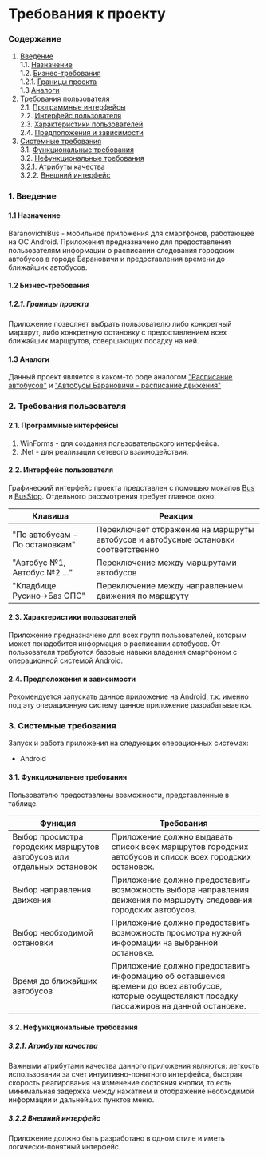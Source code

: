 # Требования к проекту
### Содержание
1. [Введение](#1) <br>
  1.1. [Назначение](#1.1) <br>
  1.2. [Бизнес-требования](#1.2) <br>
      1.2.1. [Границы проекта](#1.2.1) <br>
  1.3 [Аналоги](#1.3) <br>
2. [Требования пользователя](#2) <br>
  2.1. [Программные интерфейсы](#2.1) <br>
  2.2. [Интерфейс пользователя](#2.2) <br>
  2.3. [Характеристики пользователей](#2.3) <br>
  2.4. [Предположения и зависимости](#2.4) <br>
3. [Системные требования](#3.) <br>
  3.1. [Функциональные требования](#3.1) <br>
  3.2. [Нефункциональные требования](#3.2) <br>
     3.2.1. [Атрибуты качества](#3.2.1) <br>
     3.2.2. [Внешний интерфейс](#3.2.2) <br>
  
### 1. Введение <a name="1"></a>
#### 1.1 Назначение <a name="1.1"></a>
BaranovichiBus - мобильное приложения для смартфонов, работающее на ОС Android. Приложения предназначено для предоставления пользователям информации о расписании следования городских автобусов в городе Барановичи и предоставления времени до ближайших автобусов.

#### 1.2 Бизнес-требования <a name="1.2"></a>
##### 1.2.1. Границы проекта <a name="1.2.1"></a>
Приложение позволяет выбрать пользователю либо конкретный маршрут, либо конкретную остановку с предоставлением всех ближайших маршрутов, совершающих посадку на ней.
#### 1.3 Аналоги <a name="1.3"></a>
Данный проект является в каком-то роде аналогом ["Расписание автобусов"](https://play.google.com/store/apps/details?id=by.konkor.busschedule) и ["Автобусы Барановичи - расписание движения"](https://play.google.com/store/apps/details?id=com.dmitrytavpeko.p.barbuses)
### 2. Требования пользователя <a name="2"></a>
#### 2.1. Программные интерфейсы <a name="2.1"></a>
1) WinForms - для создания пользовательского интерфейса.</a>
2) .Net - для реализации сетевого взаимодействия.</a>
#### 2.2. Интерфейс пользователя <a name="2.2"></a>
Графический интерфейс проекта представлен с помощью мокапов [Bus](https://github.com/Daetwen/tritpo/blob/master/%D0%B4%D0%BE%D0%BA%D1%83%D0%BC%D0%B5%D0%BD%D1%82%D0%B0%D1%86%D0%B8%D1%8F/%D0%BC%D0%B0%D0%BA%D0%B5%D1%82/Bus.pdf) и [BusStop](https://github.com/Daetwen/tritpo/blob/master/%D0%B4%D0%BE%D0%BA%D1%83%D0%BC%D0%B5%D0%BD%D1%82%D0%B0%D1%86%D0%B8%D1%8F/%D0%BC%D0%B0%D0%BA%D0%B5%D1%82/BusStop.pdf).
Отдельного рассмотрения требует главное окно:

Клавиша | Реакция
--- | ---
"По автобусам - По остановкам" | Переключает отбражение на маршруты автобусов и автобусные остановки соответственно
"Автобус №1, Автобус №2 ..." | Переключение между маршрутами автобусов
"Кладбище Русино->Баз ОПС" | Переключение между направлением движения по маршруту

#### 2.3. Характеристики пользователей <a name="2.3"></a>
Приложение предназначено для всех групп пользователей, которым может понадобится информация о расписании автобусов. От пользователя требуются базовые навыки владения смартфоном с операционной системой Android.
#### 2.4. Предположения и зависимости <a name="2.4"></a>
Рекомендуется запускать данное приложение на Android, т.к. именно под эту операционную систему данное приложение разрабатывается.
### 3. Системные требования <a name="3"></a>
Запуск и работа приложения на следующих операционных системах:
* Android
#### 3.1. Функциональные требования <a name="3.1"></a>
Пользователю предоставлены возможности, представленные в таблице.

Функция | Требования
--- | ---
Выбор просмотра городских маршрутов автобусов или отдельных остановок | Приложение должно выдавать список всех маршрутов городских автобусов и список всех городских остановок.
Выбор направления движения | Приложение должно предоставить возможность выбора направления движения по маршруту следования городских автобусов.
Выбор необходимой остановки | Приложение должно предоставить возможность просмотра нужной информации на выбранной остановке.
Время до ближайших автобусов | Приложение должно предоставить информацию об оставшемся времени до всех автобусов, которые осуществляют посадку пассажиров на данной остановке.

#### 3.2. Нефункциональные требования <a name="3.2"></a>
  ##### 3.2.1. Атрибуты качества <a name="3.2.1"></a>
Важными атрибутами качества данного приложения являются: легкость использования за счет интуитивно-понятного интерфейса, быстрая скорость реагирования на изменение состояния кнопки, то есть минимальная задержка между нажатием и отображение необходимой информации и дальнейших пунктов меню.
  ##### 3.2.2 Внешний интерфейс <a name="3.2.2"></a>
Приложение должно быть разработано в одном стиле и иметь логически-понятный интерфейс.
